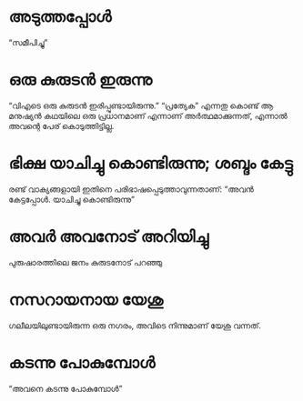 # അടുത്തപ്പോൾ
“സമീപിച്ചു”
# ഒരു കുരുടൻ ഇരുന്നു
“വിഎടെ ഒരു കുരുടൻ ഇരിപ്പുണ്ടായിരുന്നു.” “പ്രത്യേക” എന്നതു കൊണ്ട് ആ മനുഷ്യൻ കഥയിലെ ഒരു പ്രധാനമാണ് എന്നാണ് അർത്ഥമാക്കുന്നത്, എന്നാൽ അവന്റെ പേര് കൊടുത്തിട്ടില്ല.
# ഭിക്ഷ യാചിച്ചു കൊണ്ടിരുന്നു; ശബ്ദം കേട്ടു
രണ്ട് വാക്യങ്ങളായി ഇതിനെ പരിഭാഷപ്പെടുത്താവുന്നതാണ്: “അവൻ കേട്ടപ്പോൾ. യാചിച്ചു കൊണ്ടിരുന്നു”
# അവർ അവനോട് അറിയിച്ചു 
പുരുഷാരത്തിലെ ജനം കുരുടനോട് പറഞ്ഞു
# നസറായനായ യേശു
ഗലീലയിലുണ്ടായിരുന്ന ഒരു നഗരം, അവിടെ നിന്നുമാണ് യേശു വന്നത്.
# കടന്നു പോകുമ്പോൾ
“അവനെ കടന്നു പോകുമ്പോൾ”
